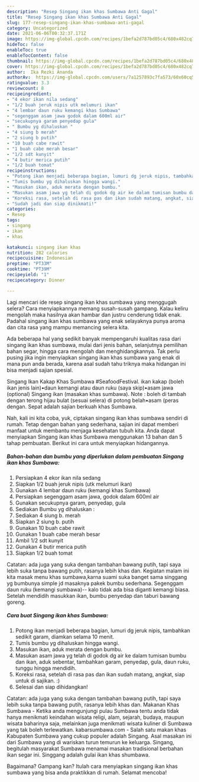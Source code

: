 ```yaml
---
description: "Resep Singang ikan khas Sumbawa Anti Gagal"
title: "Resep Singang ikan khas Sumbawa Anti Gagal"
slug: 177-resep-singang-ikan-khas-sumbawa-anti-gagal
category: Uncategorized
date: 2021-06-06T00:32:37.171Z
image: https://img-global.cpcdn.com/recipes/1befa2d787bd05c4/680x482cq70/singang-ikan-khas-sumbawa-foto-resep-utama.jpg
hideToc: false
enableToc: true
enableTocContent: false
thumbnail: https://img-global.cpcdn.com/recipes/1befa2d787bd05c4/680x482cq70/singang-ikan-khas-sumbawa-foto-resep-utama.jpg
cover: https://img-global.cpcdn.com/recipes/1befa2d787bd05c4/680x482cq70/singang-ikan-khas-sumbawa-foto-resep-utama.jpg
author:  Ika Rezki Ananda
authorAv:  https://img-global.cpcdn.com/users/7a1257893c7fa573/60x60cq50/avatar.jpg
ratingvalue: 3.3
reviewcount: 8
recipeingredient:
- "4 ekor ikan nila sedang"
- "1/2 buah jeruk nipis utk melumuri ikan"
- "4 lembar daun ruku kemangi khas Sumbawa"
- "segenggam asam jawa godok dalam 600ml air"
- "secukupnya garam penyedap gula"
- " Bumbu yg dihaluskan "
- "4 siung b merah"
- "2 siung b putih"
- "10 buah cabe rawit"
- "1 buah cabe merah besar"
- "1/2 sdt kunyit"
- "4 butir merica putih"
- "1/2 buah tomat"
recipeinstructions:
- "Potong ikan menjadi beberapa bagian, lumuri dg jeruk nipis, tambahkan sedikit garam, diamkan selama 10 menit."
- "Tumis bumbu yg dihaluskan hingga wangi."
- "Masukan ikan, aduk merata dengan bumbu."
- "Masukan asam jawa yg telah di godok dg air ke dalam tumisan bumbu dan ikan, aduk sebentar, tambahkan garam, penyedap, gula, daun ruku, tunggu hingga mendidih."
- "Koreksi rasa, setelah di rasa pas dan ikan sudah matang, angkat, siap untuk di sajikan. :)"
- "Sudah jadi dan siap dinikmati!"
categories:
- Resep
tags:
- singang
- ikan
- khas

katakunci: singang ikan khas 
nutrition: 282 calories
recipecuisine: Indonesian
preptime: "PT33M"
cooktime: "PT39M"
recipeyield: "1"
recipecategory: Dinner

---
```



Lagi mencari ide resep singang ikan khas sumbawa yang menggugah selera? Cara menyiapkannya memang susah-susah gampang. Kalau keliru mengolah maka hasilnya akan hambar dan justru cenderung tidak enak. Padahal singang ikan khas sumbawa yang enak selayaknya punya aroma dan cita rasa yang mampu memancing selera kita.


Ada beberapa hal yang sedikit banyak mempengaruhi kualitas rasa dari singang ikan khas sumbawa, mulai dari jenis bahan, selanjutnya pemilihan bahan segar, hingga cara mengolah dan menghidangkannya. Tak perlu pusing jika ingin menyiapkan singang ikan khas sumbawa yang enak di mana pun anda berada, karena asal sudah tahu triknya maka hidangan ini bisa menjadi sajian spesial.

Singang Ikan Kakap Khas Sumbawa #SeafoodFestival. ikan kakap (boleh ikan jenis lain)•daun kemangi atau daun ruku (saya skip)•asam jawa (optional) Singang ikan (masakan khas sumbawa). Note : boleh di tambah dengan terong hijau bulat (sesuai selera) di potong belah•asam (peras dengan. Sepat adalah sajian berkuah khas Sumbawa.


Nah, kali ini kita coba, yuk, ciptakan singang ikan khas sumbawa sendiri di rumah. Tetap dengan bahan yang sederhana, sajian ini dapat memberi manfaat untuk membantu menjaga kesehatan tubuh kita. Anda dapat menyiapkan Singang ikan khas Sumbawa menggunakan 13 bahan dan 5 tahap pembuatan. Berikut ini cara untuk menyiapkan hidangannya.

<!--inarticleads1-->

##### Bahan-bahan dan bumbu yang diperlukan dalam pembuatan Singang ikan khas Sumbawa:

1. Persiapkan 4 ekor ikan nila sedang
1. Siapkan 1/2 buah jeruk nipis (utk melumuri ikan)
1. Gunakan 4 lembar daun ruku (kemangi khas Sumbawa)
1. Persiapkan segenggam asam jawa, godok dalam 600ml air
1. Gunakan secukupnya garam, penyedap, gula
1. Sediakan  Bumbu yg dihaluskan :
1. Sediakan 4 siung b. merah
1. Siapkan 2 siung b. putih
1. Gunakan 10 buah cabe rawit
1. Gunakan 1 buah cabe merah besar
1. Ambil 1/2 sdt kunyit
1. Gunakan 4 butir merica putih
1. Siapkan 1/2 buah tomat


Catatan: ada juga yang suka dengan tambahan bawang putih, tapi saya lebih suka tanpa bawang putih, rasanya lebih khas dan. Kegiatan malam ini kita masak menu khas sumbawa,karna suami suka banget sama singgang yg bumbunya simple jd masaknya pakek bumbu sederhana. Segenggam daun ruku (kemangi sumbawa)-- kalo tidak ada bisa diganti kemangi biasa. Setelah mendidih masukkan ikan, bumbu penyedap dan taburi bawang goreng. 

<!--inarticleads2-->

##### Cara buat Singang ikan khas Sumbawa:

1. Potong ikan menjadi beberapa bagian, lumuri dg jeruk nipis, tambahkan sedikit garam, diamkan selama 10 menit.
1. Tumis bumbu yg dihaluskan hingga wangi.
1. Masukan ikan, aduk merata dengan bumbu.
1. Masukan asam jawa yg telah di godok dg air ke dalam tumisan bumbu dan ikan, aduk sebentar, tambahkan garam, penyedap, gula, daun ruku, tunggu hingga mendidih.
1. Koreksi rasa, setelah di rasa pas dan ikan sudah matang, angkat, siap untuk di sajikan. :)
1. Selesai dan siap dihidangkan!

Catatan: ada juga yang suka dengan tambahan bawang putih, tapi saya lebih suka tanpa bawang putih, rasanya lebih khas dan. Makanan Khas Sumbawa - Ketika anda mengunjungi pulau Sumbawa tentu anda tidak hanya menikmati keindahan wisata religi, alam, sejarah, budaya, maupun wisata baharinya saja, melainkan juga menikmati wisata kuliner di Sumbawa yang tak boleh terlewatkan. kabarsumbawa.com - Salah satu makan khas Kabupaten Sumbawa yang cukup populer adalah Singang. Asal masakan ini dari Sumbawa yang di wariskan turun temurun ke keluarga. Singang, begitulah masyarakat Sumbawa menamai masakan tradisional berbahan ikan segar ini. Singgang adalah gulai ikan khas shumbawa. 

Bagaimana? Gampang kan? Itulah cara menyiapkan singang ikan khas sumbawa yang bisa anda praktikkan di rumah. Selamat mencoba!
